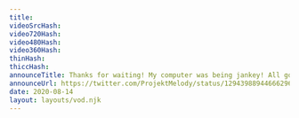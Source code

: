 ```yaml
---
title: 
videoSrcHash: 
video720Hash: 
video480Hash: 
video360Hash: 
thinHash: 
thiccHash: 
announceTitle: Thanks for waiting! My computer was being jankey! All good  now! Well me & Sammy are live on CB for my first ever hentai game collab!
announceUrl: https://twitter.com/ProjektMelody/status/1294398894466629634
date: 2020-08-14
layout: layouts/vod.njk
---
```

